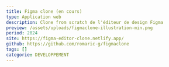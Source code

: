 ```yaml
---
title: Figma clone (en cours)
type: Application web
description: Clone from scratch de l'éditeur de design Figma
preview: /assets/uploads/figmaclone-illustration-min.png
period: 2024
site: https://figma-editor-clone.netlify.app/
github: https://github.com/romaric-g/figmaclone
tags: []
categorie: DEVELOPPEMENT
---
```

